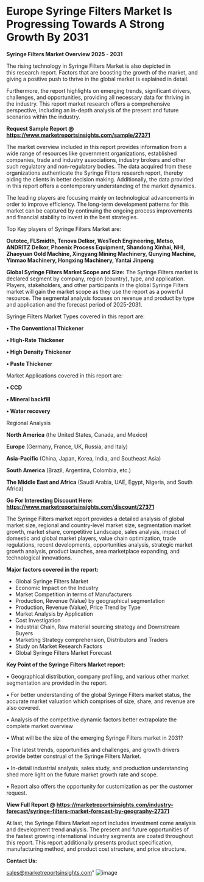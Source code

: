 # Europe Syringe Filters Market Is Progressing Towards A Strong Growth By 2031

<Strong> Syringe Filters Market Overview 2025 - 2031</strong>

The rising technology in Syringe Filters Market is also depicted in this research report. Factors that are boosting the growth of the market, and giving a positive push to thrive in the global market is explained in detail.

Furthermore, the report highlights on emerging trends, significant drivers, challenges, and opportunities, providing all necessary data for thriving in the industry. This report market research offers a comprehensive perspective, including an in-depth analysis of the present and future scenarios within the industry.

<strong>Request Sample Report @ <a href=https://www.marketreportsinsights.com/sample/27371>https://www.marketreportsinsights.com/sample/27371</a></strong>

The market overview included in this report provides information from a wide range of resources like government organizations, established companies, trade and industry associations, industry brokers and other such regulatory and non-regulatory bodies. The data acquired from these organizations authenticate the Syringe Filters research report, thereby aiding the clients in better decision making. Additionally, the data provided in this report offers a contemporary understanding of the market dynamics.

The leading players are focusing mainly on technological advancements in order to improve efficiency. The long-term development patterns for this market can be captured by continuing the ongoing process improvements and financial stability to invest in the best strategies.

Top Key players of Syringe Filters Market are:

<strong>Outotec, FLSmidth, Tenova Delkor, WesTech Engineering, Metso, ANDRITZ Delkor, Phoenix Process Equipment, Shandong Xinhai, NHI, Zhaoyuan Gold Machine, Xingyang Mining Machinery, Qunying Machine, Yinmao Machinery, Hongxing Machinery, Yantai Jinpeng</strong>

<strong><b>Global Syringe Filters Market Scope and Size:</b></strong>
The Syringe Filters market is declared segment by company, region (country), type, and application. Players, stakeholders, and other participants in the global Syringe Filters market will gain the market scope as they use the report as a powerful resource. The segmental analysis focuses on revenue and product by type and application and the forecast period of 2025-2031.

Syringe Filters Market Types covered in this report are:

<strong>• The Conventional Thickener

• High-Rate Thickener

• High Density Thickener

• Paste Thickener</strong>

Market Applications covered in this report are:

<strong>• CCD

• Mineral backfill

• Water recovery</strong> 

Regional Analysis

<strong>North America</strong> (the United States, Canada, and Mexico)

<strong>Europe</strong> (Germany, France, UK, Russia, and Italy)

<strong>Asia-Pacific</strong> (China, Japan, Korea, India, and Southeast Asia)

<strong>South America</strong> (Brazil, Argentina, Colombia, etc.)

<strong>The Middle East and Africa</strong> (Saudi Arabia, UAE, Egypt, Nigeria, and South Africa)

<strong>Go For Interesting Discount Here: <a href=https://www.marketreportsinsights.com/discount/27371>https://www.marketreportsinsights.com/discount/27371</a></strong>

The Syringe Filters market report provides a detailed analysis of global market size, regional and country-level market size, segmentation market growth, market share, competitive Landscape, sales analysis, impact of domestic and global market players, value chain optimization, trade regulations, recent developments, opportunities analysis, strategic market growth analysis, product launches, area marketplace expanding, and technological innovations.

<strong><b>Major factors covered in the report:</b></strong>
<ul>
  <li>Global Syringe Filters Market </li>
  <li>Economic Impact on the Industry</li>
  <li>Market Competition in terms of Manufacturers</li>
  <li>Production, Revenue (Value) by geographical segmentation</li>
  <li>Production, Revenue (Value), Price Trend by Type</li>
  <li>Market Analysis by Application</li>
  <li>Cost Investigation</li>
  <li>Industrial Chain, Raw material sourcing strategy and Downstream Buyers</li>
  <li>Marketing Strategy comprehension, Distributors and Traders</li>
  <li>Study on Market Research Factors</li>
  <li>Global Syringe Filters Market Forecast</li>
</ul>

<strong><b>Key Point of the Syringe Filters Market report:</b></strong>

• Geographical distribution, company profiling, and various other market segmentation are provided in the report.

• For better understanding of the global Syringe Filters market status, the accurate market valuation which comprises of size, share, and revenue are also covered.

• Analysis of the competitive dynamic factors better extrapolate the complete market overview

• What will be the size of the emerging Syringe Filters market in 2031?

• The latest trends, opportunities and challenges, and growth drivers provide better construal of the Syringe Filters Market.

• In-detail industrial analysis, sales study, and production understanding shed more light on the future market growth rate and scope.

• Report also offers the opportunity for customization as per the customer request.

<strong><b>View Full Report @ <a href=https://marketreportsinsights.com/industry-forecast/syringe-filters-market-forecast-by-geography-27371>https://marketreportsinsights.com/industry-forecast/syringe-filters-market-forecast-by-geography-27371</a></b></strong>


At last, the Syringe Filters Market report includes investment come analysis and development trend analysis. The present and future opportunities of the fastest growing international industry segments are coated throughout this report. This report additionally presents product specification, manufacturing method, and product cost structure, and price structure.

<strong>Contact Us:</strong>

sales@marketreportsinsights.com"
![image](https://github.com/user-attachments/assets/595f9d06-1bcc-4a90-ae33-20c18df361d7)
